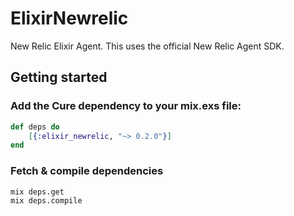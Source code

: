 # ElixirNewrelic

New Relic Elixir Agent. This uses the official New Relic Agent SDK.

## Getting started

### Add the Cure dependency to your mix.exs file:
```elixir
def deps do
	[{:elixir_newrelic, "~> 0.2.0"}]
end
```
### Fetch & compile dependencies
```
mix deps.get
mix deps.compile
```
